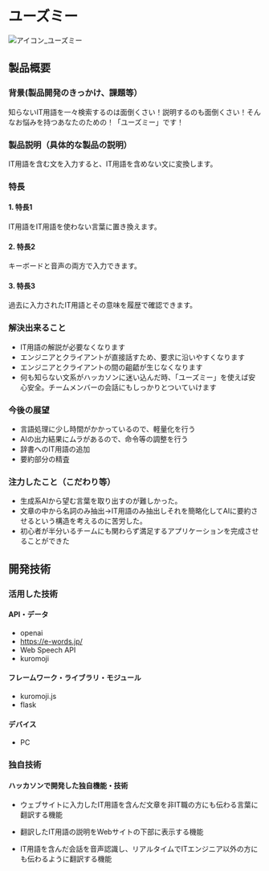 # ユーズミー

![アイコン_ユーズミー](https://github.com/user-attachments/assets/d7672f6b-42c2-4ec6-99d6-61822f6c5220)



## 製品概要
### 背景(製品開発のきっかけ、課題等）
知らないIT用語を一々検索するのは面倒くさい！説明するのも面倒くさい！そんなお悩みを持つあなたのための！「ユーズミー」です！
 
### 製品説明（具体的な製品の説明）
IT用語を含む文を入力すると、IT用語を含めない文に変換します。
### 特長
#### 1. 特長1　
IT用語をIT用語を使わない言葉に置き換えます。
#### 2. 特長2　
キーボードと音声の両方で入力できます。
#### 3. 特長3　
過去に入力されたIT用語とその意味を履歴で確認できます。

 ### 解決出来ること
*  IT用語の解説が必要なくなります
*  エンジニアとクライアントが直接話すため、要求に沿いやすくなります
*  エンジニアとクライアントの間の齟齬が生じなくなります
*  何も知らない文系がハッカソンに迷い込んだ時、「ユーズミー」を使えば安心安全。チームメンバーの会話にもしっかりとついていけます

 ### 今後の展望
*  言語処理に少し時間がかかっているので、軽量化を行う
*  AIの出力結果にムラがあるので、命令等の調整を行う
*  辞書へのIT用語の追加
*  要約部分の精査
 ### 注力したこと（こだわり等）
*  生成系AIから望む言葉を取り出すのが難しかった。
*  文章の中から名詞のみ抽出→IT用語のみ抽出しそれを簡略化してAIに要約させるという構造を考えるのに苦労した。
*  初心者が半分いるチームにも関わらず満足するアプリケーションを完成させることができた

## 開発技術
### 活用した技術
#### API・データ
* openai
* https://e-words.jp/
* Web Speech API
* kuromoji

#### フレームワーク・ライブラリ・モジュール
* kuromoji.js
* flask

#### デバイス
* PC

### 独自技術
#### ハッカソンで開発した独自機能・技術
* ウェブサイトに入力したIT用語を含んだ文章を非IT職の方にも伝わる言葉に翻訳する機能
* 翻訳したIT用語の説明をWebサイトの下部に表示する機能

* IT用語を含んだ会話を音声認識し、リアルタイムでITエンジニア以外の方にも伝わるように翻訳する機能

<!-- * 独自で開発したものの内容をこちらに記載してください
* 特に力を入れた部分をファイルリンク、またはcommit_idを記載してください。 -->